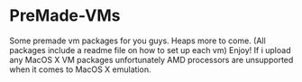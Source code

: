 # PreMade-VMs
Some premade vm packages for you guys. Heaps more to come. (All packages include a readme file on how to set up each vm) Enjoy!
If i upload any MacOS X VM packages unfortunately AMD processors are unsupported when it comes to MacOS X emulation.
